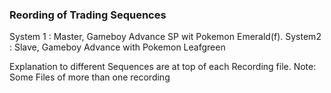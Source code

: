 ### Reording of Trading Sequences
System 1 : Master,
Gameboy Advance SP wit Pokemon Emerald(f).
System2 : Slave,
Gameboy Advance with Pokemon Leafgreen

Explanation to different Sequences are at top of each Recording file.
Note: Some Files of more than one recording